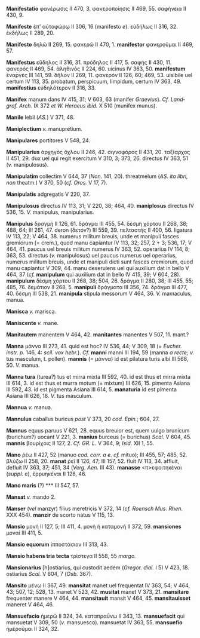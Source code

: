 **Manifestatio** φανέρωσις II 470, 3. φανεροποίησις II 469, 55. σαφήνεια
II 430, 9.

**Manifeste** ἐπ' αὐτοφώρῳ II 306, 16 (manifesto *e*). εὐδήλως II 316,
32. ἐκδήλως II 289, 20.

**Manifesto** δηλῶ II 269, 15. φανερῶ II 470, 1. **manifestor**
φανεροῦμαι II 469, 57.

**Manifestus** εὔδηλος II 316, 31. πρόδηλος II 417, 5. σαφής II 430, 11.
φανερός II 469, 54. ἀληθινός II 224, 60. uicinus IV 363, 50.
**manifestum** ἐναργές III 141, 59. δῆλον II 269, 11. φανερόν II 126,
60; 469, 53. uisibile uel certum IV 113, 35. probatum, perspicuum,
limpidum, certum IV 363, 49. **manifestius** εὐδηλότερον II 316, 33.

**Manifex** manum dans IV 415, 31; V 603, 63 (manifer *Graevius*). *Cf.
Land­graf. Arch.* IX 372 *et W. Heraeus ibid.* X 510 (munifex munus).

**Manile** lebil (*AS.*) V 371, 48.

**Maniplectium** *v.* manupretium.

**Manipulares** portitores V 548, 24.

**Manipularius** ἀρχηγὸς ὄχλου II 246, 42. σιγνοφόρος II 431, 20.
ταξίαρχος II 451, 29. dux uel qui regit exercitum V 310, 3; 373, 26.
directus IV 363, 51 (*v.* manipulosus).

**Manipulatim** collectim V 644, 37 (*Non.* 141, 20). threatmelum (*AS.
ita libri, non* theatm.) V 370, 50 (*cf. Oros.* V 17, 7).

**Manipulatis** adgregatis V 220, 37.

**Manipulosus** directus IV 113, 31; V 220, 38; 464, 40. **maniplosus**
directus IV 536, 15. *V.* manipulus, manipularius.

**Manipulus** δραγμή II 126, 61. δράγμα III 455, 54. δέσμη χόρτου II
268, 38; 488, 64; III 261, 47. deron (δετόν?) III 559, 39. πελταστής II
400, 56. ligatura IV 113, 22; V 464, 38. numerus militum breuis, unde et
manipuli fasces gremiorum (= crem.), quod manu capiantur IV 113, 32;
257, 2 + 3; 536, 17; V 464, 41. paucus uel breuis militum numerus IV
363, 52. operarius IV 114, 8; 363, 53. directus (*v.* manipulosus) uel
paucus numerus uel operarius, numerus militum breuis, unde et manipuli
dicti sunt fasces cremiorum, quod manu capiantur V 309, 44. manu
deseruiens uel qui auxilium dat in bello V 464, 37 (*cf.* **manipulum**
qui auxilium dat in bello IV 415, 39; V 604, 28). **manipulum** δέσμη
χόρτου II 268, 38; 504, 26. δράγμα II 280, 38; III 455, 55; 485, 76.
δεμάτιον II 268, 5. **manipuli** δράγματα III 356, 74. δράγμα III 477,
40. δέσμη III 538, 21. **manipula** stipula messorum V 464, 36. *V.*
mamaculus, manua.

**Manisca** *v.* marisca.

**Maniscente** *v.* mane.

**Manitautem** manentem V 464, 42. **manitantes** manentes V 507, 11.
mant.?

**Manna** μάννα III 273, 41. quid est hoc? IV 536, 44; V 309, 18 (=
*Eucher. instr. p.* 146, 4: *scil. vox hebr.*). *Cf.* **manni** manni
III 194, 59 (manna *a recte; v.* tus masculum, t. pollen). **mannis** (=
μάννα) id est pilatura turis albi III 568, 50. *V.* manua.

**Manna tura** (turea?) tus et mirra mixta III 592, 40. id est thus et
mirra mixta III 614, 3. id est thus et murra motum (= mixtum) III 626,
15. pimenta Asiana III 592, 43. id est pigmenta Asiana III 614, 5.
**manaturia** id est pimenta Asiana III 626, 18. *V.* tus masculum.

**Mannua** *v.* manua.

**Mannulus** caballus buricus *post* V 373, 20 *cod. Epin.*; 604, 27.

**Mannus** equus paruus V 621, 28. equus breuior est, quem uulgo
brunicum (burichum?) uocant V 221, 3. **manius** burceus (= burichus)
*Scal.* V 604, 45. **mannis** βουρίχοις II 127, 2. *Cf. GR. L.* V 364,
9; *Isid.* XII 1, 55.

**Mano** ῥέω II 427, 52 (manuo *cod. corr. a e. cf.* mituo); III 455,
57; 485, 52. βλύζω II 258, 20. **manat** ῥεῖ II 126, 47; III 157, 52.
fluit IV 113, 34. affluit, defluit IV 363, 37; 451, 34 (*Verg. Aen.*
III 43). **manasse** \<π\>εφοιτηκέναι (*suppl.* e), ἐρρυηκέναι II 126,
46.

**Mano maris** (?) \*\*\* III 547, 57.

**Mansat** *v.* mando 2.

**Manser** (*vel* manzyr) filius meretricis V 372, 14 (*cf. Roensch Mus.
Rhen.* XXX 454). **manzir** de scorto natus V 115, 13.

**Mansio** μονή II 127, 5; III 411, 4. μονὴ ἡ καταμονή II 372, 59.
**mansiones** μοναί III 411, 5.

**Mansio equorum** ἱπποστάσιον III 313, 43.

**Mansio habens tria tecta** τρίστεγα II 558, 55 *margo.*

**Mansionarius** [h]ostiarius, qui custodit aedem (*Gregor. dial.* I
5) V 423, 18. ostiarius *Scal.* V 604, 7 (*Osb.* 367).

**Mansito** μένω II 367, 49. **mansitat** manet uel frequentat IV 363,
54; V 464, 43; 507, 12; 528, 13. manet V 523, 42. **musitat** manet V
373, 21. **mansitare** frequenter manere V 464, 44. **mansitauit**
mansit V 464, 45. **mansitauisset** maneret V 464, 46.

**Mansuefacio** ἡμερῶ II 324, 34. καταπραΰνω II 343, 13. **mansuefacit**
qui mansuetat V 309, 50 (*v.* mansuesco). mansuetat IV 363, 55.
**mansuefio** ἡμεροῦμαι II 324, 32.
